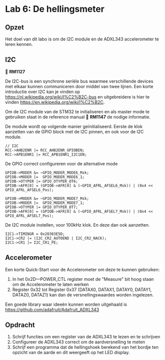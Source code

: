 # Lab 6: De hellingsmeter

## Opzet

Het doel van dit labo is om de I2C module en de ADXL343 accelerometer te leren kennen.

## I2C

📌 **RM1127**

De I2C-bus is een synchrone seriële bus waarmee verschillende devices met elkaar kunnen communiceren door middel van twee lijnen. Een korte introductie over I2C kan je vinden op https://nl.wikipedia.org/wiki/I%C2%B2C-bus en uitgebreidere is hier te vinden https://en.wikipedia.org/wiki/I%C2%B2C.

Om de I2C module van de STM32 te initialiseren en als master mode te gebruiken staat in de reference manual 📌 **RM1147** de nodige informatie.


De module wordt op volgende manier geïnitialiseerd. Eerste de klok aanzetten van de GPIO block met de I2C pinnen, en ook voor de I2C module.

	// I2C
	RCC->AHB2ENR |= RCC_AHB2ENR_GPIOBEN;
	RCC->APB1ENR1 |= RCC_APB1ENR1_I2C1EN;


De GPIO correct configureren voor de alternative mode

	GPIOB->MODER &= ~GPIO_MODER_MODE6_Msk;
	GPIOB->MODER |=  GPIO_MODER_MODE6_1;
	GPIOB->OTYPER |= GPIO_OTYPER_OT6;
	GPIOB->AFR[0] = (GPIOB->AFR[0] & (~GPIO_AFRL_AFSEL6_Msk)) | (0x4 << GPIO_AFRL_AFSEL6_Pos);

	GPIOB->MODER &= ~GPIO_MODER_MODE7_Msk;
	GPIOB->MODER |=  GPIO_MODER_MODE7_1;
	GPIOB->OTYPER |= GPIO_OTYPER_OT7;
	GPIOB->AFR[0] = (GPIOB->AFR[0] & (~GPIO_AFRL_AFSEL7_Msk)) | (0x4 << GPIO_AFRL_AFSEL7_Pos);

De I2C module instellen, voor 100kHz klok. En deze dan ook aanzetten.

	I2C1->TIMINGR = 0x20303E5D;
	I2C1->CR2 |= (I2C_CR2_AUTOEND | I2C_CR2_NACK);
	I2C1->CR1 |= I2C_CR1_PE;

## Accelerometer

Een korte Quick-Start voor de Accelerometer om deze te kunnen gebruiken:

1. In het 0x2D—POWER_CTL register moet de "Measure" bit hoog staan om de Accelerometer te laten werken
2. Register 0x32 tot Register 0x37 (DATAX0, DATAX1, DATAY0, DATAY1, DATAZ0, DATAZ1) kan dan de versnellingswaardes worden ingelezen.

Een goede library waar ideeën kunnen worden uitgehaald is https://github.com/adafruit/Adafruit_ADXL343

## Opdracht

1. Schrijf functies om een register van de ADXL343 te lezen en te schrijven
2. Configureer de ADXL343 correct om de aardversnelling te meten
3. Schrijf een programma dat de hellingshoek berekend van het bordje ten opzicht van de aarde en dit weergeeft op het LED display.

